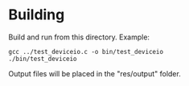 Building
========
Build and run from this directory. Example:

    gcc ../test_deviceio.c -o bin/test_deviceio
    ./bin/test_deviceio
    
Output files will be placed in the "res/output" folder.
